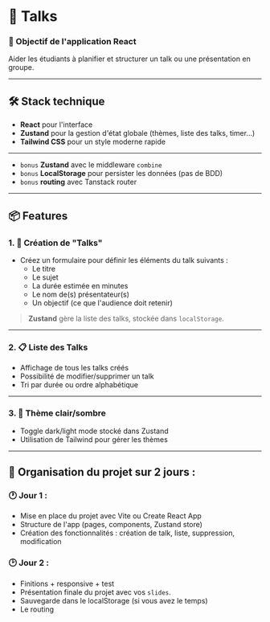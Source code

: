 # 🧠 Talks

### 🎯 Objectif de l'application React 

Aider les étudiants à planifier et structurer un talk ou une présentation en groupe.

---

## 🛠️ **Stack technique**
- **React** pour l'interface
- **Zustand** pour la gestion d'état globale (thèmes, liste des talks, timer...)
- **Tailwind CSS** pour un style moderne rapide

---

- `bonus` **Zustand** avec le middleware `combine`
- `bonus` **LocalStorage** pour persister les données (pas de BDD) 
- `bonus` **routing** avec Tanstack router

---

## 📦 Features 

### 1. 🎤 Création de "Talks"
- Créez un formulaire pour définir les éléments du talk suivants :
  - Le titre
  - Le sujet
  - La durée estimée en minutes
  - Le nom de(s) présentateur(s)
  - Un objectif (ce que l'audience doit retenir)

> **Zustand** gère la liste des talks, stockée dans `localStorage`.

---

### 2. 📋 Liste des Talks
- Affichage de tous les talks créés
- Possibilité de modifier/supprimer un talk
- Tri par durée ou ordre alphabétique

---

### 3. 🎨 Thème clair/sombre
- Toggle dark/light mode stocké dans Zustand
- Utilisation de Tailwind pour gérer les thèmes

---

## 📅 Organisation du projet sur 2 jours :

### 🕐 **Jour 1** : 
- Mise en place du projet avec Vite ou Create React App
- Structure de l'app (pages, components, Zustand store)
- Création des fonctionnalités : création de talk, liste, suppression, modification

### 🕑 **Jour 2** :
- Finitions + responsive + test
- Présentation finale du projet avec vos `slides`.
- Sauvegarde dans le localStorage (si vous avez le temps)
- Le routing

